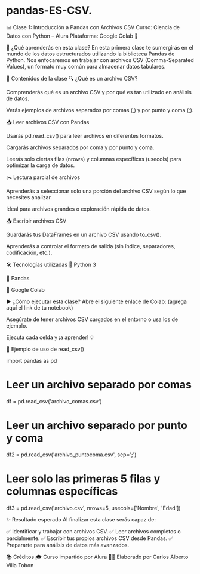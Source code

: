 # pandas-ES-CSV.
📊 Clase 1: Introducción a Pandas con Archivos CSV
Curso: Ciencia de Datos con Python – Alura
Plataforma: Google Colab 🚀

🧠 ¿Qué aprenderás en esta clase?
En esta primera clase te sumergirás en el mundo de los datos estructurados utilizando la biblioteca Pandas de Python. Nos enfocaremos en trabajar con archivos CSV (Comma-Separated Values), un formato muy común para almacenar datos tabulares.

📌 Contenidos de la clase
🔍 ¿Qué es un archivo CSV?

Comprenderás qué es un archivo CSV y por qué es tan utilizado en análisis de datos.

Verás ejemplos de archivos separados por comas (,) y por punto y coma (;).

📥 Leer archivos CSV con Pandas

Usarás pd.read_csv() para leer archivos en diferentes formatos.

Cargarás archivos separados por coma y por punto y coma.

Leerás solo ciertas filas (nrows) y columnas específicas (usecols) para optimizar la carga de datos.

✂️ Lectura parcial de archivos

Aprenderás a seleccionar solo una porción del archivo CSV según lo que necesites analizar.

Ideal para archivos grandes o exploración rápida de datos.

📤 Escribir archivos CSV

Guardarás tus DataFrames en un archivo CSV usando to_csv().

Aprenderás a controlar el formato de salida (sin índice, separadores, codificación, etc.).

🛠️ Tecnologías utilizadas
🐍 Python 3

🐼 Pandas

📓 Google Colab

▶️ ¿Cómo ejecutar esta clase?
Abre el siguiente enlace de Colab: (agrega aquí el link de tu notebook)

Asegúrate de tener archivos CSV cargados en el entorno o usa los de ejemplo.

Ejecuta cada celda y ¡a aprender! 💡

💾 Ejemplo de uso de read_csv()


import pandas as pd

# Leer un archivo separado por comas
df = pd.read_csv('archivo_comas.csv')

# Leer un archivo separado por punto y coma
df2 = pd.read_csv('archivo_puntocoma.csv', sep=';')

# Leer solo las primeras 5 filas y columnas específicas
df3 = pd.read_csv('archivo.csv', nrows=5, usecols=['Nombre', 'Edad'])



✨ Resultado esperado
Al finalizar esta clase serás capaz de:

✅ Identificar y trabajar con archivos CSV.
✅ Leer archivos completos o parcialmente.
✅ Escribir tus propios archivos CSV desde Pandas.
✅ Prepararte para análisis de datos más avanzados.

📚 Créditos
🎓 Curso impartido por Alura
👨‍💻 Elaborado por Carlos Alberto Villa Tobon

